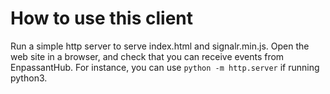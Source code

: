 # How to use this client

Run a simple http server to serve index.html and signalr.min.js. Open the web site in a browser, and check that you can receive events from EnpassantHub. For instance, you can use `python -m http.server` if running python3.
